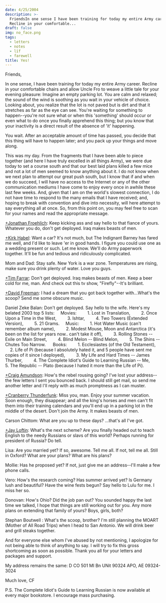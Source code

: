 ```yaml
---
date: 4/25/2004
description: >-
  FriendsIn one sense I have been training for today my entire Army career
  Recline in your comfortable...
draft: false
img: no_face.png
tags:
  - letters
  - notes
  - lïf
  - farewell
title: Yes!
---
```


Friends,

In one sense, I have been training for today my entire Army career. Recline in your comfortable chairs and allow Uncle Fro to weave a little tale for your evening pleasure: Imagine an empty parking lot. You are calm and relaxed; the sound of the wind is soothing as you wait in your vehicle of choice. Looking about, you realize that the lot is not paved but is dirt and that it stretches as far as the eye can see. You're waiting for something to happen--you're not sure what or when this 'something' should occur or even what to do once you finally apprehend this thing; but you know that your inactivity is a direct result of the absence of 'it' happening.

You wait. After an acceptable amount of time has passed, you decide that this thing will have to happen later; and you pack up your things and move along.

This was my day. From the fragments that I have been able to piece together (and here I have truly excelled in all things Army), we were due today to set a course south and that our best laid plans killed a few mice and not a lot of men seemed to know anything about it. I do not know when we next plan to attempt our great push south, but I know that if and when we do succeed, I will have no access to the Internet or any of the other communication mediums I have come to enjoy every once in awhile these last few weeks. And, given that I am on the world's slowest connection, I do not have time to respond to the many emails that I have received; and, hoping to break with convention and dive into necessity, will here attempt to say everything all at once. So, from this point on, you may feel free to scan for your names and read the appropriate message.

[+Jonathan Froehlich](http://plus.google.com/111708238394155048939): Keep kicking ass and say hello to that fiance of yours. Whatever you do, don't get deployed. Iraq makes beasts of men.

[+Kirk Habel](http://plus.google.com/110312775710152191382): Want a car? It's not much, but The Indignant Barney has fared me well, and I'd like to leave 'er in good hands. I figure you could use one as a wedding present or such. Let me know. We'll do Army paperwork together. It'll be fun and tedious and ridiculously complicated.

Mom and Dad: Stay safe. New York is a war zone. Temperatures are rising, make sure you drink plenty of water. Love you guys.

[+Tim Farrar](http://plus.google.com/113501131207387421075): Don't get deployed. Iraq makes beasts of men. Keep a beer cold for me, man. And check out this tv show, "Firefly"--It's brilliant.

[+David Freeman](http://plus.google.com/115520614256251875629): I had a dream that you got back together with...What's the scoop? Send me some obscure music.

Daniel Zeke Balan: Don't get deployed. Say hello to the wife. Here's my belated 2003 top 5 lists:
    Movies:
        1. Lost in Translation,
        2. Once Upon a Time in the West,
        3. Ishtar,
        4. Two Towers (Extended Version),
        5. 21 Grams.
    Music:
        1. Hot Water Music (can't remember album name),
        2. Modest Mouse, Moon and Antarctica (it's been on the list for years now.. can't take it off),
        3. Rolling Stones -- Exile on Main Street,
        4. Blind Melon -- Blind Melon,
        5. The Shins -- Chutes Too Narrow.
     Books:
        1. Ecclesiastes (of the Old Testament),
        2. Life of Pi (because I absolutely hated it, and 5 people have sent me copies of it since I deployed),
        3. My Life and Hard Times -- James Thurber,
        4. The Complete Idiot's Guide to Learning Russian -- Me,
        5. The Republic -- Plato (because I hated it more than the Life of Pi).

[+Craig Amundson](http://plus.google.com/116595610024483461595): How's the rebel rousing going? I've lost your address--the few letters I sent you bounced back. I should still get mail, so send me another letter and I'll reply with as much promptness as I can muster.

[+Cranberry Thunderfunk](http://plus.google.com/104853737624842102505): Miss you, man. Enjoy your summer vacation. Soon enough, they disappear; and all the king's horses and men can't fit them into their training calendars and you'll end up in a parking lot in the middle of the desert. Don't join the Army. It makes beasts of men.

Carson Chittom: What are you up to these days? ...that's all I've got.

[+Jay Loftin](http://plus.google.com/101000497948565464659): What's the next scheme? Are you finally headed out to teach English to the needy Russians or slavs of this world? Perhaps running for president of Russia? Do tell.

Lisa: Are you married yet? If so, awesome. Tell me all. If not, tell me all. Still in Oxford? What are your plans? What are his plans?

Mollie: Has he proposed yet? If not, just give me an address--I'll make a few phone calls.

Vero: How's the research coming? Has summer arrived yet? Is Germany lush and beautiful? Have the wine fests begun? Say hello to Lulu for me. I miss her so.

Donovan: How's Ohio? Did the job pan out? You sounded happy the last time we talked, I hope that things are still working out for you. Any more plans on extending that family of yours? Boys, girls, both?

Stephan Boutwell : What's the scoop, brother? I'm still planning the MOART (Mother of All Road Trips) when I head to San Antonio. We will drink beer and grill steaks together.

And for everyone else whom I've abused by not mentioning, I apologize for not being able to think of anything to say. I will try to fix this gross shortcoming as soon as possible. Thank you all for your letters and packages and support.

My address remains the same:
D CO 501 MI Bn
UNit 90324
APO, AE 09324-3024

Much love,
CF

P.S. The Complete Idiot's Guide to Learning Russian is now available at every major bookstore. I encourage mass purchasing.
